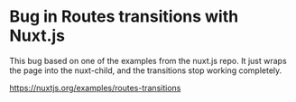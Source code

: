 # Bug in Routes transitions with Nuxt.js

This bug based on one of the examples from the nuxt.js repo. It just wraps the page into the nuxt-child, and the transitions stop working completely.

https://nuxtjs.org/examples/routes-transitions
